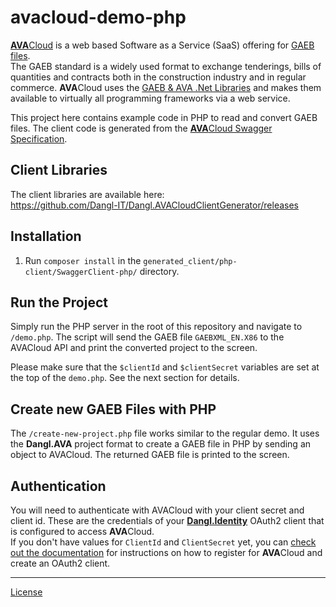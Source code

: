 # avacloud-demo-php

[**AVA**Cloud](https://www.dangl-it.com/products/avacloud-gaeb-saas/) is a web based Software as a Service (SaaS) offering for [GAEB files](https://www.dangl-it.com/articles/what-is-gaeb/).  
The GAEB standard is a widely used format to exchange tenderings, bills of quantities and contracts both in the construction industry and in regular commerce. **AVA**Cloud uses the [GAEB & AVA .Net Libraries](https://www.dangl-it.com/products/gaeb-ava-net-library/) and makes them available to virtually all programming frameworks via a web service.

This project here contains example code in PHP to read and convert GAEB files. The client code is generated from the [**AVA**Cloud Swagger Specification](https://avacloud-api.dangl-it.com/swagger).

## Client Libraries

The client libraries are available here:  
https://github.com/Dangl-IT/Dangl.AVACloudClientGenerator/releases

## Installation

1. Run `composer install` in the `generated_client/php-client/SwaggerClient-php/` directory.

## Run the Project

Simply run the PHP server in the root of this repository and navigate to `/demo.php`. The script will send the GAEB file `GAEBXML_EN.X86` to the AVACloud API and print the converted project to the screen.

Please make sure that the `$clientId` and `$clientSecret` variables are set at the top of the `demo.php`. See the next section for details.

## Create new GAEB Files with PHP

The `/create-new-project.php` file works similar to the regular demo. It uses the **Dangl.AVA** project format to create a GAEB file in PHP by sending an object to AVACloud. The returned GAEB file is printed to the screen.

## Authentication

You will need to authenticate with AVACloud with your client secret and client id. These are the credentials of your [**Dangl.Identity**](https://identity.dangl-it.com) OAuth2 client that is configured to access **AVA**Cloud.  
If you don't have values for `ClientId` and `ClientSecret` yet, you can [check out the documentation](https://docs.dangl-it.com/Projects/AVACloud/latest/howto/registration/developer_signup.html) for instructions on how to register for **AVA**Cloud and create an OAuth2 client.

---
[License](./LICENSE.md)
